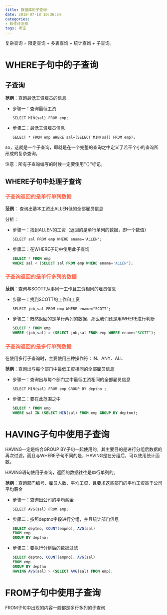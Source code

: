 ```yaml
---
title: 数据库的子查询
date: 2018-07-18 10:36:54
categories: 
- 软件评测师
tags: 考证
---
```


复杂查询 = 限定查询 + 多表查询 + 统计查询 + 子查询。

# WHERE子句中的子查询

## 子查询

**范例**：查询最低工资雇员的信息

* 步骤一：查询最低工资

  `SELECT MIN(sal) FROM emp;`

* 步骤二：最低工资雇员信息

  `SELECT * FROM emp WHERE sal=(SELECT MIN(sal) FROM emp);`

so，这就是一个子查询，即就是在一个完整的查询之中定义了若干个小的查询所形成的复杂查询。

注意：所有子查询编写的时候一定要使用“（）”标记。

## WHERE子句中处理子查询

### <font color=tomato>子查询返回的是单行单列数据</font>

**范例**： 查询出基本工资比ALLEN低的全部雇员信息

分析：

* 步骤一：找到ALLEN的工资（返回的是单行单列的数据，即一个数值）

  `SELECT sal FROM emp WHERE ename='ALLEN';`

* 步骤二：在WHERE子句中使用此子查询

  ```sql
  SELECT * FROM emp
  WHERE sal < (SELECT sal FROM emp WHERE ename='ALLEN');
  ```


### <font color=tomato>子查询返回的是单行多列的数据</font>

**范例**：查询与SCOTT从事同一工作且工资相同的雇员信息

* 步骤一：找到SCOTT的工作和工资

  `SELECT job,sal FROM emp WHERE ename="SCOTT";`
  
* 步骤二：既然返回的是单行两列的数据，那么我们还是用WHERE进行判断

  ```sql
  SELECT * FROM emp
  WHERE (job,sal) = (SELECT job,sal FROM emp WHERE ename="SCOTT");
  ```

### <font color=tomato>子查询返回的是多行单列数据</font>  

在使用多行子查询时，主要使用三种操作符：IN、ANY、ALL


**范例**：查询出与每个部门中最低工资相同的全部雇员信息

* 步骤一：查询出与每个部门之中最低工资相同的全部雇员信息

  `SELECT MIN(sal) FROM emp GROUP BY deptno ;`
  
* 步骤二：要在此范围之中

  ```sql
  SELECT * FROM emp
  WHERE sal IN (SELECT MIN(sal) FROM emp GROUP BY deptno);
  ```

# HAVING子句中使用子查询

HAVING一定是结合GROUP BY子句一起使用的，其主要目的是进行分组后数据的再次过滤，而且与WHERE子句不同的是，HAVING是在分组后，可以使用统计函数。

HAVING语句使用子查询，返回的数据往往是单行单列的。

**范例**：查询部门编号、雇员人数、平均工资，且要求这些部门的平均工资高于公司平均薪金

* 步骤一：查询出公司的平均薪金

  `SELECT AVG(sal) FROM emp;`
  
* 步骤二：按照deptno字段进行分组，并且统计部门信息

  ```sql
  SELECT deptno, COUNT(empno), AVG(sal)
  FROM emp
  GROUP BY deptno;
  ```
  
* 步骤三：要执行分组后的数据过滤

   ```sql
  SELECT deptno, COUNT(empno), AVG(sal)
  FROM emp
  GROUP BY deptno
  HAVING AVG(sal) > (SELECT AVG(sal) FROM emp);
  ```
  

# FROM子句中使用子查询

FROM子句中出现的内容一般都是多行多列的子查询